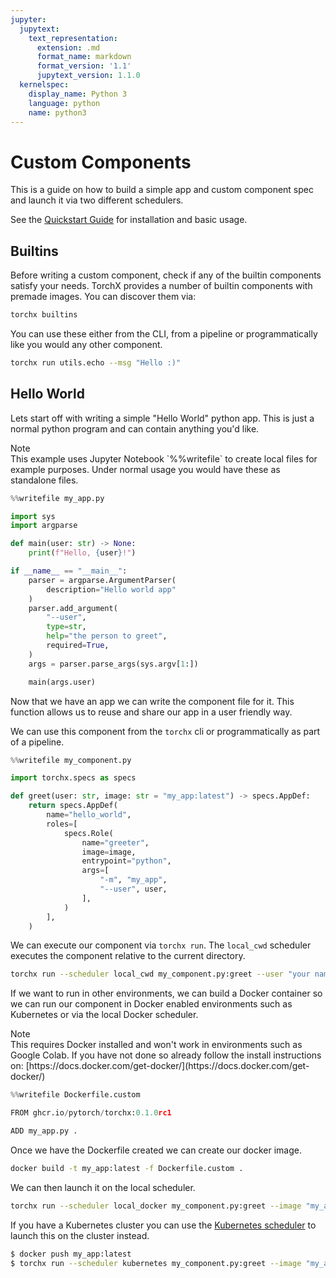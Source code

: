 ```yaml
---
jupyter:
  jupytext:
    text_representation:
      extension: .md
      format_name: markdown
      format_version: '1.1'
      jupytext_version: 1.1.0
  kernelspec:
    display_name: Python 3
    language: python
    name: python3
---
```


# Custom Components

This is a guide on how to build a simple app and custom component spec
and launch it via two different schedulers.

See the [Quickstart Guide](quickstart.md) for installation and basic usage.


## Builtins

Before writing a custom component, check if any of the builtin components satisfy your needs. TorchX provides a number of builtin components with premade images. You can discover them via:

```sh
torchx builtins
```

You can use these either from the CLI, from a pipeline or programmatically like
you would any other component.

```sh
torchx run utils.echo --msg "Hello :)"
```


## Hello World

Lets start off with writing a simple "Hello World" python app. This is just a
normal python program and can contain anything you'd like.

<div class="admonition note">
<div class="admonition-title">Note</div>
This example uses Jupyter Notebook `%%writefile` to create local files for
example purposes. Under normal usage you would have these as standalone files.
</div>

```python
%%writefile my_app.py

import sys
import argparse

def main(user: str) -> None:
    print(f"Hello, {user}!")

if __name__ == "__main__":
    parser = argparse.ArgumentParser(
        description="Hello world app"
    )
    parser.add_argument(
        "--user",
        type=str,
        help="the person to greet",
        required=True,
    )
    args = parser.parse_args(sys.argv[1:])

    main(args.user)
```

Now that we have an app we can write the component file for it. This
function allows us to reuse and share our app in a user friendly way.

We can use this component from the `torchx` cli or programmatically as part of a
pipeline.

```python
%%writefile my_component.py

import torchx.specs as specs

def greet(user: str, image: str = "my_app:latest") -> specs.AppDef:
    return specs.AppDef(
        name="hello_world",
        roles=[
            specs.Role(
                name="greeter",
                image=image,
                entrypoint="python",
                args=[
                    "-m", "my_app",
                    "--user", user,
                ],
            )
        ],
    )
```

We can execute our component via `torchx run`. The
`local_cwd` scheduler executes the component relative to the current directory.

```sh
torchx run --scheduler local_cwd my_component.py:greet --user "your name"
```

If we want to run in other environments, we can build a Docker container so we
can run our component in Docker enabled environments such as Kubernetes or via
the local Docker scheduler.

<div class="admonition note">
<div class="admonition-title">Note</div>
This requires Docker installed and won't work in environments such as Google
Colab. If you have not done so already follow the install instructions on:
[https://docs.docker.com/get-docker/](https://docs.docker.com/get-docker/)</a>
</div>

```python
%%writefile Dockerfile.custom

FROM ghcr.io/pytorch/torchx:0.1.0rc1

ADD my_app.py .
```

Once we have the Dockerfile created we can create our docker image.

```sh
docker build -t my_app:latest -f Dockerfile.custom .
```

We can then launch it on the local scheduler.

```sh
torchx run --scheduler local_docker my_component.py:greet --image "my_app:latest" --user "your name"
```

If you have a Kubernetes cluster you can use the [Kubernetes scheduler](schedulers/kubernetes.rst) to launch
this on the cluster instead.


<!-- #md -->
```sh
$ docker push my_app:latest
$ torchx run --scheduler kubernetes my_component.py:greet --image "my_app:latest" --user "your name"
```
<!-- #endmd -->
